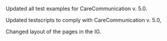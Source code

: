 Updated all test examples for CareCommunication v. 5.0. 

Updated testscripts to comply with CareCommunication v. 5.0,

Changed layout of the pages in the IG. 
